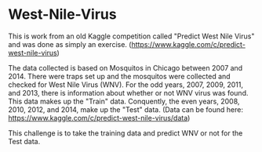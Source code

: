 # West-Nile-Virus

This is work from an old Kaggle competition called "Predict West Nile Virus" and was done as simply an exercise. (https://www.kaggle.com/c/predict-west-nile-virus) 

The data collected is based on Mosquitos in Chicago between 2007 and 2014. There were traps set up and the mosquitos were collected and checked for West Nile Virus (WNV). For the odd years, 2007, 2009, 2011, and 2013, there is information about whether or not WNV virus was found. This data makes up the "Train" data. Conquently, the even years, 2008, 2010, 2012, and 2014, make up the "Test" data. (Data can be found here: https://www.kaggle.com/c/predict-west-nile-virus/data)

This challenge is to take the training data and predict WNV or not for the Test data.

